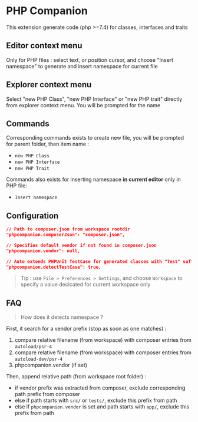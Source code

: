 PHP Companion
=============

This extension generate code (php >=7.4) for classes, interfaces and traits

Editor context menu
-------------------

Only for PHP files : select text, or position cursor, and choose "Insert namespace" to generate and insert namespace for current file

Explorer context menu
---------------------

Select "new PHP Class", "new PHP Interface" or "new PHP trait" directly from explorer context menu. You will be prompted for the name

Commands
--------

Corresponding commands exists to create new file, you will be prompted for parent folder, then item name : 

- `new PHP Class`
- `new PHP Interface`
- `new PHP Trait`

Commands also exists for inserting namespace **in current editor** only in PHP file:

- `Insert namespace`

Configuration
-------------

```json
// Path to composer.json from workspace rootdir
"phpcompanion.composerJson": "composer.json",

// Specifies default vendor if not found in composer.json
"phpcompanion.vendor": null,

// Auto extends PHPUnit TestCase for generated classes with "Test" suffix
"phpcompanion.detectTestCase": true,
```

> Tip : use `File > Preferences > Settings`, and choose `Workspace` to specify a value decicated for current workspace only

FAQ
---

> How does it detects namespace ?

First, it search for a vendor prefix (stop as soon as one matches) :

1. compare relative filename (from workspace) with composer entries from `autoload/psr-4`
2. compare relative filename (from workspace) with composer entries from `autoload-dev/psr-4`
3. phpcompanion.vendor (if set)

Then, append relative path (from workspace root folder) :

- if vendor prefix was extracted from composer, exclude corresponding path prefix from composer
- else if path starts with `src/` or `tests/`, exclude this prefix from path
- else if `phpcompanion.vendor` is set and path starts with `app/`, exclude this prefix from path
